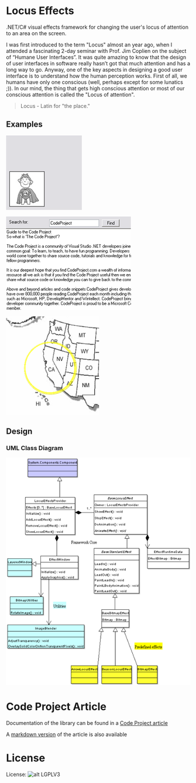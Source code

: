 # Locus Effects

.NET/C# visual effects framework for changing the user's locus of attention to an area on the screen.

I was first introduced to the term "Locus" almost an year ago, when I attended a fascinating 2-day seminar with Prof. Jim Coplien on the subject of “Humane User Interfaces”. It was quite amazing to know that the design of user interfaces in software really hasn’t got that much attention and has a long way to go. Anyway, one of the key aspects in designing a good user interface is to understand how the human perception works. First of all, we humans have only one conscious (well, perhaps except for some lunatics ;)). In our mind, the thing that gets high conscious attention or most of our conscious attention is called the "Locus of attention".

> Locus - Latin for "the place."

## Examples
![Example 1](https://github.com/bigman73/locus-effects/blob/master/images/LocusEffectsIntro.gif?raw=true)

![Example 2](https://github.com/bigman73/locus-effects/blob/master/images/LocusEffectsIntro2.gif?raw=true)

![Example 3](https://github.com/bigman73/locus-effects/blob/master/images/LocusEffectsIntro3.gif?raw=true)

## Design
### UML Class Diagram

![Locus Effects Class Diagram](https://github.com/bigman73/locus-effects/blob/master/images/LocusEffectsClassDiagram.png?raw=true)

# Code Project Article
Documentation of the library can be found in a [Code Project article](
https://www.codeproject.com/Articles/10879/Locus-Effects)

A [markdown version](https://github.com/bigman73/locus-effects/blob/master/article/codeproject-article.MD) of the article is also available


# License 
License: ![alt LGPLV3](https://www.gnu.org/graphics/lgplv3-147x51.png)
